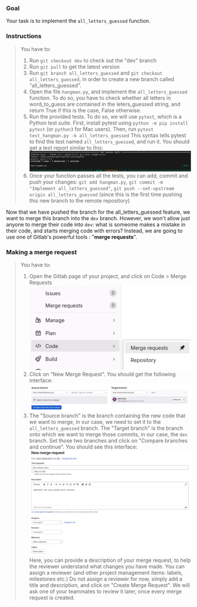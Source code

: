 ### Goal
Your task is to implement the `all_letters_guessed` function. 

### Instructions
> You have to:
> 1. Run `git checkout dev` to check out the "dev" branch
> 2. Run `git pull` to get the latest version
> 3. Run `git branch all_letters_guessed` and `git checkout all_letters_guessed`, in order to create a new branch called "all_letters_guessed".
> 4. Open the file `hangman.py`, and implement the `all_letters_guessed` function. To do so, you have to check whether all letters in word_to_guess are contained in the leters_guessed string, and return True if this is the case, False otherwise.
> 5. Run the provided tests. To do so, we will use `pytest`, which is a Python test suite. 
First, install pytest using `python -m pip install pytest` (or `python3` for Mac users). 
Then, run `pytest test_hangman.py -k all_letters_guessed`
This syntax tells pytest to find the test named `all_letters_guessed`, and run it. You should get a test report similar to this:
> ![alt text](image-1.png)
> 6. Once your function passes all the tests, you can add, commit and push your changes: `git add hangman.py`, `git commit -m "Implement all_letters_guessed"`, `git push --set-upstream origin all_letters_guessed` (since this is the first time pushing this new branch to the remote repository)

Now that we have pushed the branch for the all_letters_guessed feature, we want to merge this branch into the `dev` branch. However, we won't allow just anyone to merge their code into `dev`: what is someome makes a mistake in their code, and starts merging code with errors? Instead, we are going to use one of Gitlab's powerful tools : "**merge requests**".

### Making a merge request
> You have to:
> 1. Open the Gitlab page of your project, and click on Code > Merge Requests
![alt text](../images/image-12.png)
> 2. Click on "New Merge Request". You should get the following interface:
![alt text](image.png)
> 3. The "Source branch" is the branch containing the new code that we want to merge, in our case, we need to set it to the `all_letters_guessed` branch.
The "Target branch" is the branch onto which we want to merge those commits, in our case, the `dev` branch.
>Set those two branches and click on "Compare branches and continue". You should see this interface:
>![Creating a pull request](image-2.png)
> Here, you can provide a description of your merge request, to help the reviewer understand what changes you have made. You can assign a reviewer (and other project management items: labels, milestones etc.)
> Do not assign a reviewer for now, simply add a title and description, and click on "Create Merge Request". We will ask one of your teammates to review it later, once every merge request is created.

